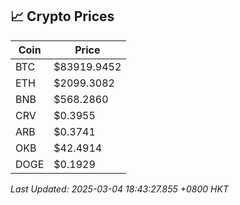 ## 📈 Crypto Prices

| Coin | Price |
| ---- | ----- |
| BTC | $83919.9452 |
| ETH | $2099.3082 |
| BNB | $568.2860 |
| CRV | $0.3955 |
| ARB | $0.3741 |
| OKB | $42.4914 |
| DOGE | $0.1929 |

_Last Updated: 2025-03-04 18:43:27.855 +0800 HKT_
